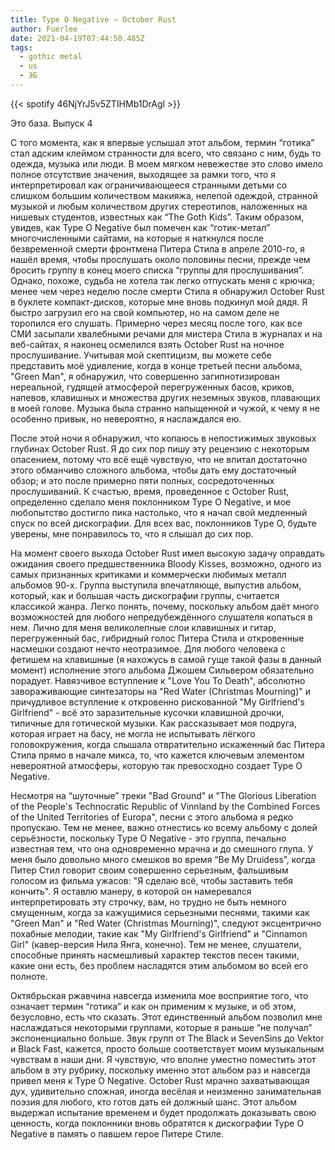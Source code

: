 ```yaml
---
title: Type O Negative — October Rust
author: Fuerlee
date: 2021-04-19T07:44:50.485Z
tags:
  - gothic metal
  - us
  - ЭБ
---
```

{{< spotify 46NjYrJ5v5ZTIHMb1DrAgl >}}

Это база. Выпуск 4



С того момента, как я впервые услышал этот альбом, термин “готика” стал адским клеймом странности для всего, что связано с ним, будь то одежда, музыка или люди. В моем мягком невежестве это слово имело полное отсутствие значения, выходящее за рамки того, что я интерпретировал как ограничивающееся странными детьми со слишком большим количеством макияжа, нелепой одеждой, странной музыкой и любым количеством других стереотипов, наложенных на нишевых студентов, известных как “The Goth Kids”. Таким образом, увидев, как Type O Negative был помечен как “готик-метал” многочисленными сайтами, на которые я наткнулся после безвременной смерти фронтмена Питера Стила в апреле 2010-го, я нашёл время, чтобы прослушать около половины песни, прежде чем бросить группу в конец моего списка “группы для прослушивания”. Однако, похоже, судьба не хотела так легко отпускать меня с крючка; менее чем через неделю после смерти Стила я обнаружил October Rust в буклете компакт-дисков, которые мне вновь подкинул мой дядя. Я быстро загрузил его на свой компьютер, но на самом деле не торопился его слушать. Примерно через месяц после того, как все СМИ засыпали хвалебными речами для мистера Стила в журналах и на веб-сайтах, я наконец осмелился взять October Rust на ночное прослушивание. Учитывая мой скептицизм, вы можете себе представить моё удивление, когда в конце третьей песни альбома, "Green Man", я обнаружил, что совершенно загипнотизирован нереальной, гудящей атмосферой перегруженных басов, криков, напевов, клавишных и множества других неземных звуков, плавающих в моей голове. Музыка была странно напыщенной и чужой, к чему я не особенно привык, но невероятно, я наслаждался ею.



После этой ночи я обнаружил, что копаюсь в непостижимых звуковых глубинах October Rust. Я до сих пор пишу эту рецензию с некоторым опасением, потому что всё ещё чувствую, что не впитал достаточно этого обманчиво сложного альбома, чтобы дать ему достаточный обзор; и это после примерно пяти полных, сосредоточенных прослушиваний. К счастью, время, проведенное с October Rust, определенно сделало меня поклонником Type O Negative, и мое любопытство достигло пика настолько, что я начал свой медленный спуск по всей дискографии. Для всех вас, поклонников Type O, будьте уверены, мне понравилось то, что я слышал до сих пор.



На момент своего выхода October Rust имел высокую задачу оправдать ожидания своего предшественника Bloody Kisses, возможно, одного из самых признанных критиками и коммерчески любимых металл альбомов 90-х. Группа выступила впечатляюще, выпустив альбом, который, как и большая часть дискографии группы, считается классикой жанра. Легко понять, почему, поскольку альбом даёт много возможностей для любого непредубеждённого слушателя копаться в нем. Лично для меня великолепные слои клавишных и гитар, перегруженный бас, гибридный голос Питера Стила и откровенные насмешки создают нечто неотразимое. Для любого человека с фетишем на клавишные (я нахожусь в самой гуще такой фазы в данный момент) исполнение этого альбома Джошем Сильвером обязательно порадует. Навязчивое вступление к "Love You To Death", абсолютно завораживающие синтезаторы на "Red Water (Christmas Mourning)" и причудливое вступление к откровенно рискованной "My Girlfriend's Girlfriend" - всё это заразительные кусочки клавишной дрочки, типичные для готической музыки. Как рассказывает моя подруга, которая играет на басу, не могла не испытывать лёгкого головокружения, когда слышала отвратительно искаженный бас Питера Стила прямо в начале микса, то, что кажется ключевым элементом невероятной атмосферы, которую так превосходно создает Type O Negative.



Несмотря на “шуточные” треки "Bad Ground" и "The Glorious Liberation of the People's Technocratic Republic of Vinnland by the Combined Forces of the United Territories of Europa", песни с этого альбома я редко пропускаю. Тем не менее, важно отнестись ко всему альбому с долей серьёзности, поскольку Type O Negative - это группа, печально известная тем, что она одновременно мрачна и до смешного глупа. У меня было довольно много смешков во время “Be My Druidess”, когда Питер Стил говорит своим совершенно серьезным, фальшивым голосом из фильма ужасов: "Я сделаю всё, чтобы заставить тебя кончить". Я оставлю манеру, в которой он намеревался интерпретировать эту строчку, вам, но трудно не быть немного смущенным, когда за кажущимися серьезными песнями, такими как "Green Man" и "Red Water (Christmas Mourning)", следуют эксцентрично похабные мелодии, такие как "My Girlfriend's Girlfriend" и "Cinnamon Girl" (кавер-версия Нила Янга, конечно). Тем не менее, слушатели, способные принять насмешливый характер текстов песен такими, какие они есть, без проблем насладятся этим альбомом во всей его полноте.



Октябрьская ржавчина навсегда изменила мое восприятие того, что означает термин “готика” и как он применим к музыке, и об этом, безусловно, есть что сказать. Этот единственный альбом позволил мне наслаждаться некоторыми группами, которые я раньше “не получал” экспоненциально больше. Звук групп от The Black и SevenSins до Vektor и Black Fast, кажется, просто больше соответствует моим музыкальным чувствам в наши дни. Я чувствую, что вполне уместно поместить этот альбом в эту рубрику, поскольку именно этот альбом раз и навсегда привел меня к Type O Negative. October Rust мрачно захватывающая дух, удивительно сложная, иногда весёлая и неизменно занимательная поэзия для любого, кто готов дать ей должный шанс. Этот альбом выдержал испытание временем и будет продолжать доказывать свою ценность, когда поклонники вновь обратятся к дискографии Type O Negative в память о павшем герое Питере Стиле.